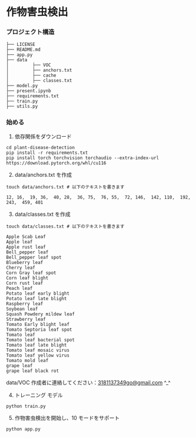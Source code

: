 # 作物害虫検出

### プロジェクト構造
```text
├── LICENSE
├── README.md
├── app.py
├── data
│         ├── VOC
│         ├── anchors.txt
│         ├── cache
│         ├── classes.txt
├── model.py
├── present.ipynb
├── requirements.txt
├── train.py
├── utils.py
```

### 始める
1. 依存関係をダウンロード
```shell
cd plant-disease-detection
pip install -r requirements.txt
pip install torch torchvision torchaudio --extra-index-url https://download.pytorch.org/whl/cu116
```

2. data/anchors.txt を作成
```shell
touch data/anchors.txt # 以下のテキストを書きます
```
```text
12, 16,  19, 36,  40, 28,  36, 75,  76, 55,  72, 146,  142, 110,  192, 243,  459, 401
```

3. data/classes.txt を作成
```shell
touch data/classes.txt # 以下のテキストを書きます
```
```text
Apple Scab Leaf
Apple leaf
Apple rust leaf
Bell_pepper leaf
Bell_pepper leaf spot
Blueberry leaf
Cherry leaf
Corn Gray leaf spot
Corn leaf blight
Corn rust leaf
Peach leaf
Potato leaf early blight
Potato leaf late blight
Raspberry leaf
Soybean leaf
Squash Powdery mildew leaf
Strawberry leaf
Tomato Early blight leaf
Tomato Septoria leaf spot
Tomato leaf
Tomato leaf bacterial spot
Tomato leaf late blight
Tomato leaf mosaic virus
Tomato leaf yellow virus
Tomato mold leaf
grape leaf
grape leaf black rot
```
data/VOC 作成者に連絡してください：3181137349go@gmail.com ^_^

4. トレーニング モデル
```shell
python train.py
```

5. 作物害虫検出を開始し、10 モードをサポート
```shell
python app.py
```

